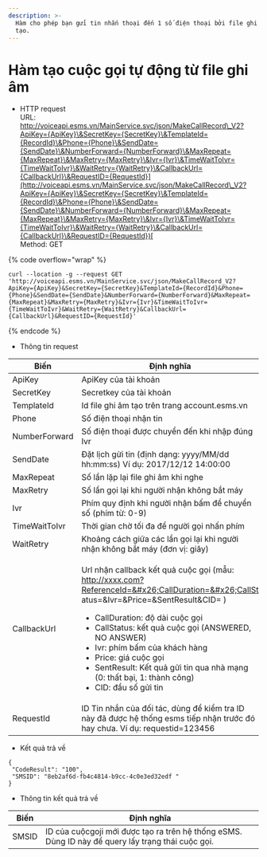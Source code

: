 ```yaml
---
description: >-
  Hàm cho phép bạn gửi tin nhắn thoại đến 1 số điện thoại bởi file ghi âm đã
  tạo.
---
```


# Hàm tạo cuộc gọi tự động từ file ghi âm

* HTTP request\
  URL: [http://voiceapi.esms.vn/MainService.svc/json/MakeCallRecord\_V2?ApiKey={ApiKey}\&SecretKey={SecretKey}\&TemplateId={RecordId}\&Phone={Phone}\&SendDate={SendDate}\&NumberForward={NumberForward}\&MaxRepeat={MaxRepeat}\&MaxRetry={MaxRetry}\&Ivr={Ivr}\&TimeWaitToIvr={TimeWaitToIvr}\&WaitRetry={WaitRetry}\&CallbackUrl={CallbackUrl}\&RequestID={RequestId}](http://voiceapi.esms.vn/MainService.svc/json/MakeCallRecord\_V2?ApiKey={ApiKey}\&SecretKey={SecretKey}\&TemplateId={RecordId}\&Phone={Phone}\&SendDate={SendDate}\&NumberForward={NumberForward}\&MaxRepeat={MaxRepeat}\&MaxRetry={MaxRetry}\&Ivr={Ivr}\&TimeWaitToIvr={TimeWaitToIvr}\&WaitRetry={WaitRetry}\&CallbackUrl={CallbackUrl}\&RequestID={RequestId})[  ](http://voiceapi.esms.vn/MainService.svc/json/MakeCallTemplate\_V2?ApiKey={ApiKey}\&SecretKey={SecretKey}\&TemplateId={TemplateId}\&Phone={Phone}\&VariableListStr={VariableListStr}\&SendDate={SendDate}\&Voice={Voice}\&Speed={Speed}\&CallbackUrl={CallbackUrl}\&RequestId={RequestId})\
  Method: GET

{% code overflow="wrap" %}
```
curl --location -g --request GET 'http://voiceapi.esms.vn/MainService.svc/json/MakeCallRecord_V2?ApiKey={ApiKey}&SecretKey={SecretKey}&TemplateId={RecordId}&Phone={Phone}&SendDate={SendDate}&NumberForward={NumberForward}&MaxRepeat={MaxRepeat}&MaxRetry={MaxRetry}&Ivr={Ivr}&TimeWaitToIvr={TimeWaitToIvr}&WaitRetry={WaitRetry}&CallbackUrl={CallbackUrl}&RequestID={RequestId}'
```
{% endcode %}

* Thông tin request

| Biến          | Định nghĩa                                                                                                                                                                                                                                                                                                                                                                                                                                                      |
| ------------- | --------------------------------------------------------------------------------------------------------------------------------------------------------------------------------------------------------------------------------------------------------------------------------------------------------------------------------------------------------------------------------------------------------------------------------------------------------------- |
| ApiKey        | ApiKey của tài khoản                                                                                                                                                                                                                                                                                                                                                                                                                                            |
| SecretKey     | Secretkey của tài khoản                                                                                                                                                                                                                                                                                                                                                                                                                                         |
| TemplateId    | Id file ghi âm tạo trên trang account.esms.vn                                                                                                                                                                                                                                                                                                                                                                                                                   |
| Phone         | Số điện thoại nhận tin                                                                                                                                                                                                                                                                                                                                                                                                                                          |
| NumberForward | Số điện thoại được chuyển đến khi nhập đúng Ivr                                                                                                                                                                                                                                                                                                                                                                                                                 |
| SendDate      | Đặt lịch gửi tin (định dạng: yyyy/MM/dd hh:mm:ss) Ví dụ: 2017/12/12 14:00:00                                                                                                                                                                                                                                                                                                                                                                                    |
| MaxRepeat     | Số lần lặp lại file ghi âm khi nghe                                                                                                                                                                                                                                                                                                                                                                                                                             |
| MaxRetry      | Số lần gọi lại khi người nhận không bắt máy                                                                                                                                                                                                                                                                                                                                                                                                                     |
| Ivr           | Phím quy định khi người nhận bấm để chuyển số (phím từ: 0-9)                                                                                                                                                                                                                                                                                                                                                                                                    |
| TimeWaitToIvr | Thời gian chờ tối đa để người gọi nhấn phím                                                                                                                                                                                                                                                                                                                                                                                                                     |
| WaitRetry     | Khoảng cách giữa các lần gọi lại khi người nhận không bắt máy (đơn vị: giây)                                                                                                                                                                                                                                                                                                                                                                                    |
| CallbackUrl   | <p></p><p>Url nhận callback kết quả cuộc gọi (mẫu: http://xxxx.com?ReferenceId=&#x26;CallDuration=&#x26;CallSt atus=&#x26;Ivr=&#x26;Price=&#x26;SentResult&#x26;CID= )</p><ul><li>CallDuration: độ dài cuộc gọi</li><li>CallStatus: kết quả cuộc gọi (ANSWERED, NO ANSWER)</li><li>Ivr: phím bấm của khách hàng</li><li>Price: giá cuộc gọi</li><li>SentResult: Kết quả gửi tin qua nhà mạng (0: thất bại, 1: thành công)</li><li>CID: đầu số gửi tin</li></ul> |
| RequestId     | ID Tin nhắn của đối tác, dùng để kiểm tra ID này đã được hệ thống esms tiếp nhận trước đó hay chưa. Ví dụ: requestid=123456                                                                                                                                                                                                                                                                                                                                     |

* Kết quả trả về

```
{
 "CodeResult": "100",
 "SMSID": "8eb2af6d-fb4c4814-b9cc-4c0e3ed32edf "
}
```

* Thông tin kết quả trả về

| Biến  | Định nghĩa                                                                                        |
| ----- | ------------------------------------------------------------------------------------------------- |
| SMSID | ID của cuộcgoji mới được tạo ra trên hệ thống eSMS. Dùng ID này để query lấy trạng thái cuộc gọi. |
